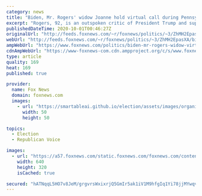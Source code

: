 ```yaml
---
category: news
title: "Biden, Mr. Rogers' widow Joanne hold virtual call during Pennsylvania campaign stop"
excerpt: "Rogers, 92, is an outspoken critic of President Trump and supporter of the Biden campaign."
publishedDateTime: 2020-10-01T00:46:27Z
originalUrl: "http://feeds.foxnews.com/~r/foxnews/politics/~3/ZhMH2EpasXA/biden-mr-rogers-widow-virtual-call-latrobe-pennsylvania"
webUrl: "http://feeds.foxnews.com/~r/foxnews/politics/~3/ZhMH2EpasXA/biden-mr-rogers-widow-virtual-call-latrobe-pennsylvania"
ampWebUrl: "https://www.foxnews.com/politics/biden-mr-rogers-widow-virtual-call-latrobe-pennsylvania.amp"
cdnAmpWebUrl: "https://www-foxnews-com.cdn.ampproject.org/c/s/www.foxnews.com/politics/biden-mr-rogers-widow-virtual-call-latrobe-pennsylvania.amp"
type: article
quality: 169
heat: 169
published: true

provider:
  name: Fox News
  domain: foxnews.com
  images:
    - url: "https://smartableai.github.io/election/assets/images/organizations/foxnews.com-50x50.jpg"
      width: 50
      height: 50

topics:
  - Election
  - Republican Voice

images:
  - url: "https://a57.foxnews.com/static.foxnews.com/foxnews.com/content/uploads/2020/09/640/320/Biden-Facetime-Rogers-AP.jpg?ve=1&tl=1"
    width: 640
    height: 320
    isCached: true

secured: "hATNqqL5HO7v8JeM/grgvrsWxixrjQ5GmIr5ak1iV1M9hfgIq1Yi78jjMYwqvZ+sgfaQvMc/X49EusBQ4fztEJUHeCOfEZVRZb2hX3htB3CY5PMNeNGTuTkjYAUwpyPknW64QObXYpqaaeM9OVd2olvMy0mpzE7EFMsdnI5VgWOC2kd2DsKyGrTd8BJ8mVwL0/oVN6DSIcYBAYUe4OxKZfehjJQd3mXdlItZmy2QFoHFMG1GQWs5hxkbqwTm6Yjfyj9tsVS+qz8KZJp6WYUpJG4PPyTgPoeJtQEJoktDIz7t1hQrWL6C3rqdEcb+G578WhkX9ju6khGEhpSaREgyUf0A1wD35wpO84LIqEh/usc=;EI8O6/iL6pGbsvki168iGw=="
---
```


